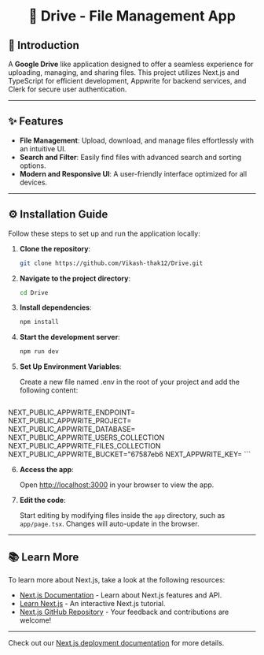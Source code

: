 <h1 align="center">📁 Drive - File Management App</h1>

## 📜 Introduction

A **Google Drive** like application designed to offer a seamless experience for uploading, managing, and sharing files. This project utilizes Next.js and TypeScript for efficient development, Appwrite for backend services, and Clerk for secure user authentication.

---

## ✨ Features

- **File Management**: Upload, download, and manage files effortlessly with an intuitive UI.
- **Search and Filter**:  Easily find files with advanced search and sorting options.
- **Modern and Responsive UI**: A user-friendly interface optimized for all devices.

---

## ⚙️ Installation Guide

Follow these steps to set up and run the application locally:

1. **Clone the repository**:

    ```bash
    git clone https://github.com/Vikash-thak12/Drive.git
    ```

2. **Navigate to the project directory**:

    ```bash
    cd Drive
    ```

3. **Install dependencies**:

    ```bash
    npm install

4. **Start the development server**:

    ```bash
    npm run dev
    ```

5. **Set Up Environment Variables**:

   Create a new file named .env in the root of your project and add the following content:

   ```bash
NEXT_PUBLIC_APPWRITE_ENDPOINT=
NEXT_PUBLIC_APPWRITE_PROJECT=
NEXT_PUBLIC_APPWRITE_DATABASE=
NEXT_PUBLIC_APPWRITE_USERS_COLLECTION
NEXT_PUBLIC_APPWRITE_FILES_COLLECTION
NEXT_PUBLIC_APPWRITE_BUCKET="67587eb6
NEXT_APPWRITE_KEY=
    ```

6. **Access the app**:


    Open [http://localhost:3000](http://localhost:3000) in your browser to view the app.


7. **Edit the code**:


    Start editing by modifying files inside the `app` directory, such as `app/page.tsx`. Changes will auto-update in the browser.
   
   
---

## 📚 Learn More

To learn more about Next.js, take a look at the following resources:

- [Next.js Documentation](https://nextjs.org/docs) - Learn about Next.js features and API.
- [Learn Next.js](https://nextjs.org/learn) - An interactive Next.js tutorial.
- [Next.js GitHub Repository](https://github.com/vercel/next.js) - Your feedback and contributions are welcome!

---

Check out our [Next.js deployment documentation](https://nextjs.org/docs/app/building-your-application/deploying) for more details.
